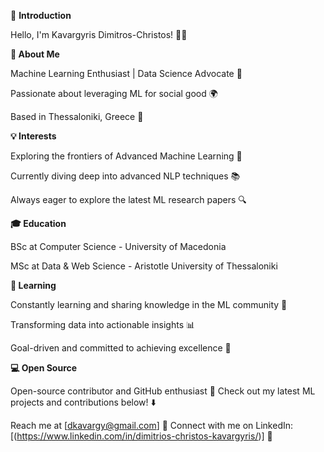 👋 **Introduction**

Hello, I'm Kavargyris Dimitros-Christos! 👨‍💻 

**🚀 About Me**

Machine Learning Enthusiast | Data Science Advocate 🌟 

Passionate about leveraging ML for social good 🌍

Based in Thessaloniki, Greece 📍

**💡 Interests**

Exploring the frontiers of Advanced Machine Learning 🌌

Currently diving deep into advanced NLP techniques 📚

Always eager to explore the latest ML research papers 🔍


**🎓 Education**

BSc at Computer Science - University of Macedonia

MSc at Data & Web Science - Aristotle University of Thessaloniki

**🌱 Learning**

Constantly learning and sharing knowledge in the ML community 📖

Transforming data into actionable insights 📊

Goal-driven and committed to achieving excellence 🎯

**💻 Open Source**

Open-source contributor and GitHub enthusiast 🌟
Check out my latest ML projects and contributions below! ⬇️

Reach me at [dkavargy@gmail.com] 📧
Connect with me on LinkedIn: [(https://www.linkedin.com/in/dimitrios-christos-kavargyris/)] 🔗



<!-- 🚀 Machine Learning Enthusiast | Data Science Advocate
💡 Exploring the frontiers of Advanced Machine Learning
🎓 Constantly learning and sharing knowledge in the ML community
🔍 Seeking challenging problems to solve using ML algorithms
💻 Open-source contributor and GitHub enthusiast
🌍 Passionate about leveraging ML for social good
📚 Currently diving deep into advanced NLP techniques
🌱 Always eager to explore the latest ML research papers
📊 Transforming data into actionable insights
🎯 Goal-driven and committed to achieving excellence
✨ Let's collaborate and make an impact together!
📫 Reach me at [your_email@example.com]
🌐 Visit my portfolio: [your_portfolio_link]
📌 Based in [Your Location]
⭐️ Connect with me on LinkedIn: [your_LinkedIn_profile_link]
📝 Check out my latest ML projects and contributions below!
 -->
